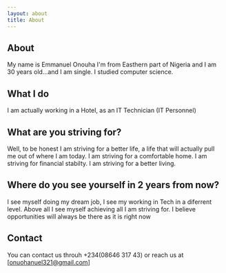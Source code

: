 ```yaml
---
layout: about
title: About
---
```


## About
My name is Emmanuel Onouha I'm from Easthern part of Nigeria and I am 30 years old...and I am single. I studied computer science. 

## What I do
I am actually working in a Hotel, as an IT Technician (IT Personnel)

## What are you striving for?
Well, to be honest I am striving for a better life, a life that will actually pull me out of where I am today. 
I am striving for a comfortable home. 
I am striving for financial stabilty. 
I am striving for a better living.

## Where do you see yourself in 2 years from now?
I see myself doing my dream job, I see my working in Tech in a diferrent level. Above all I see myself achieving all I am striving for. I believe opportunities will always be there as it is right now 

## Contact
You can contact us throuh +234(08646 317 43) or reach us at [onuohanuel321@gmail.com]
